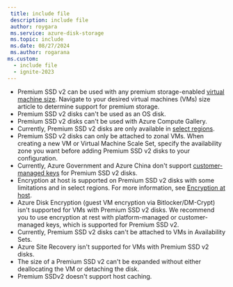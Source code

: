 ```yaml
---
 title: include file
 description: include file
 author: roygara
 ms.service: azure-disk-storage
 ms.topic: include
 ms.date: 08/27/2024
 ms.author: rogarana
ms.custom:
  - include file
  - ignite-2023
---
```

- Premium SSD v2 can be used with any premium storage-enabled [virtual machine size](../sizes/overview.md). Navigate to your desired virtual machines (VMs) size article to determine support for premium storage.
- Premium SSD v2 disks can't be used as an OS disk.
- Premium SSD v2 disks can't be used with Azure Compute Gallery.
- Currently, Premium SSD v2 disks are only available in [select regions](/azure/virtual-machines/disks-deploy-premium-v2#regional-availability).
- Premium SSD v2 disks can only be attached to zonal VMs. When creating a new VM or Virtual Machine Scale Set, specify the availability zone you want before adding Premium SSD v2 disks to your configuration.
- Currently, Azure Government and Azure China don't support [customer-managed keys](/azure/virtual-machines/disk-encryption#customer-managed-keys) for Premium SSD v2 disks.
- Encryption at host is supported on Premium SSD v2 disks with some limitations and in select regions. For more information, see [Encryption at host](/azure/virtual-machines/disk-encryption#restrictions-1).
- Azure Disk Encryption (guest VM encryption via Bitlocker/DM-Crypt) isn't supported for VMs with Premium SSD v2 disks. We recommend you to use encryption at rest with platform-managed or customer-managed keys, which is supported for Premium SSD v2. 
- Currently, Premium SSD v2 disks can't be attached to VMs in Availability Sets. 
- Azure Site Recovery isn't supported for VMs with Premium SSD v2 disks.
- The size of a Premium SSD v2 can't be expanded without either deallocating the VM or detaching the disk.
- Premium SSDv2 doesn't support host caching.
